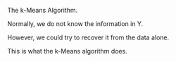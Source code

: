 The k-Means Algorithm.

Normally, we do not know the information in Y.

However, we could try to recover it from the data alone.

This is what the k-Means algorithm does.

